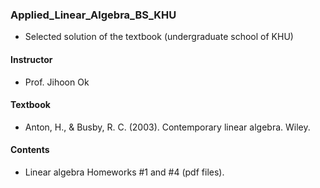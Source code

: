 ### Applied_Linear_Algebra_BS_KHU
  
- Selected solution of the textbook (undergraduate school of KHU)

#### Instructor
- Prof. Jihoon Ok

#### Textbook  
- Anton, H., & Busby, R. C. (2003). Contemporary linear algebra. Wiley.
  
#### Contents
- Linear algebra Homeworks #1 and #4 (pdf files).

